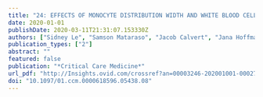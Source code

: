```yaml
---
title: "24: EFFECTS OF MONOCYTE DISTRIBUTION WIDTH AND WHITE BLOOD CELL COUNT ON A SEPSIS PREDICTION ALGORITHM"
date: 2020-01-01
publishDate: 2020-03-11T21:31:07.153330Z
authors: ["Sidney Le", "Samson Mataraso", "Jacob Calvert", "Jana Hoffman", "Sarah Kehoe", "Liliana Tejidor", "Elliott Crouser", "Michael Pan", "David Persing", "Ritankar Das"]
publication_types: ["2"]
abstract: ""
featured: false
publication: "*Critical Care Medicine*"
url_pdf: "http://Insights.ovid.com/crossref?an=00003246-202001001-00027"
doi: "10.1097/01.ccm.0000618596.05438.08"
---
```


